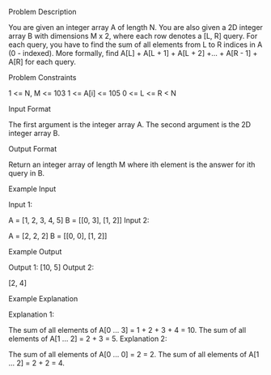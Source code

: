 Problem Description

 You are given an integer array A of length N.
 You are also given a 2D integer array B with dimensions M x 2, where each row denotes a [L, R] query.
 For each query, you have to find the sum of all elements from L to R indices in A (0 - indexed).
 More formally, find A[L] + A[L + 1] + A[L + 2] +... + A[R - 1] + A[R] for each query.


Problem Constraints

 1 <= N, M <= 103
 1 <= A[i] <= 105
 0 <= L <= R < N


Input Format

The first argument is the integer array A.
The second argument is the 2D integer array B.


Output Format

 Return an integer array of length M where ith element is the answer for ith query in B.


Example Input

Input 1:


A = [1, 2, 3, 4, 5]
B = [[0, 3], [1, 2]]
Input 2:

A = [2, 2, 2]
B = [[0, 0], [1, 2]]




Example Output

Output 1:
[10, 5]
Output 2:

[2, 4]


Example Explanation

Explanation 1:


The sum of all elements of A[0 ... 3] = 1 + 2 + 3 + 4 = 10.
The sum of all elements of A[1 ... 2] = 2 + 3 = 5.
Explanation 2:

The sum of all elements of A[0 ... 0] = 2 = 2.
The sum of all elements of A[1 ... 2] = 2 + 2 = 4.